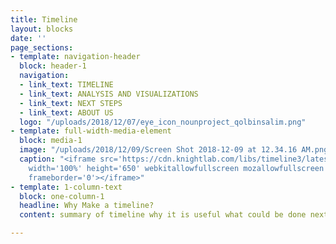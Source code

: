 ```yaml
---
title: Timeline
layout: blocks
date: ''
page_sections:
- template: navigation-header
  block: header-1
  navigation:
  - link_text: TIMELINE
  - link_text: ANALYSIS AND VISUALIZATIONS
  - link_text: NEXT STEPS
  - link_text: ABOUT US
  logo: "/uploads/2018/12/07/eye_icon_nounproject_qolbinsalim.png"
- template: full-width-media-element
  block: media-1
  image: "/uploads/2018/12/09/Screen Shot 2018-12-09 at 12.34.16 AM.png"
  caption: "<iframe src='https://cdn.knightlab.com/libs/timeline3/latest/embed/index.html?source=1erbmO_us4olt10zRy9Q5I8h_qhUMKQQp_akHhLoSNjo&font=Default&lang=en&initial_zoom=2&height=650'
    width='100%' height='650' webkitallowfullscreen mozallowfullscreen allowfullscreen
    frameborder='0'></iframe>"
- template: 1-column-text
  block: one-column-1
  headline: Why Make a timeline?
  content: summary of timeline why it is useful what could be done next

---
```


